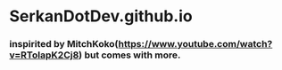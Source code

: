 # SerkanDotDev.github.io

### inspirited by MitchKoko(https://www.youtube.com/watch?v=RToIapK2Cj8) but comes with more.
